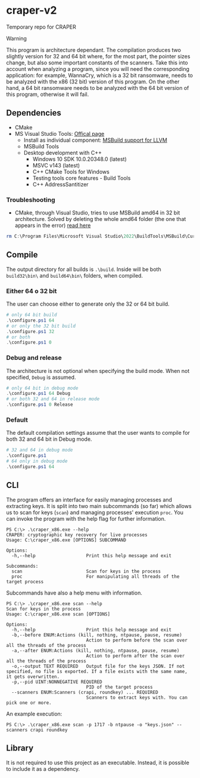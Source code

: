# craper-v2
Temporary repo for CRAPER

> [!WARNING] 
> This program is architecture dependant. The compilation produces two slightly version for 32 and 64 bit where, for the most part, the pointer sizes change, but also some important constants of the scanners. Take this into account when analyzing a program, since you will need the corresponding application: for example, WannaCry, which is a 32 bit ransomware, needs to be analyzed with the x86 (32 bit) version of this program. On the other hand, a 64 bit ransomware needs to be analyzed with the 64 bit version of this program, otherwise it will fail.

## Dependencies

* CMake
* MS Visual Studio Tools: [Offical page](https://visualstudio.microsoft.com/downloads/#tools-for-visual-studio-2022-family)
    * Install as individual component: [MSBuild support for LLVM](https://learn.microsoft.com/en-us/visualstudio/msbuild/walkthrough-using-msbuild?view=vs-2022#install-msbuild)
    * MSBuild Tools
    * Desktop development with C++
        * Windows 10 SDK 10.0.20348.0 (latest)
        * MSVC v143 (latest)
        * C++ CMake Tools for Windows
        * Testing tools core features - Build Tools
        * C++ AddressSantitizer

### Troubleshooting
* CMake, through Visual Studio, tries to use MSBuild amd64 in 32 bit architecture. Solved by deleting the whole amd64 folder (the one that appears in the error) [read here](https://developercommunity.visualstudio.com/t/Visual-Studio-2022-Build-Tools-on-32-bit/10560841?space=8&q=80-bit+floating)

```powershell
rm C:\Program Files\Microsoft Visual Studio\2022\BuildTools\MSBuild\Current\Bin\amd64
```

## Compile
The output directory for all builds is `.\build`. Inside will be both `build32\bin\` and `build64\bin\` folders, when compiled.

### Either 64 o 32 bit
The user can choose either to generate only the 32 or 64 bit build.
```powershell
# only 64 bit build
.\configure.ps1 64
# or only the 32 bit build
.\configure.ps1 32
# or both
.\configure.ps1 0 
```

### Debug and release
The architecture is not optional when specifying the build mode. When not specified, `Debug` is assumed.

```powershell
# only 64 bit in debug mode
.\configure.ps1 64 Debug
# or both 32 and 64 in release mode
.\configure.ps1 0 Release
```

### Default
The default compilation settings assume that the user wants to compile for both 32 and 64 bit in Debug mode.
```powershell
# 32 and 64 in debug mode
.\configure.ps1
# 64 only in debug mode
.\configure.ps1 64
```

## CLI
The program offers an interface for easily managing processes and extracting keys.
It is split into two main subcommands (so far) which allows us to scan for keys (`scan`) 
and managing processes' execution `proc`. You can invoke the program with the help
flag for further information.
```
PS C:\> .\craper_x86.exe --help
CRAPER: cryptographic key recovery for live processes
Usage: C:\craper_x86.exe [OPTIONS] SUBCOMMAND

Options:
  -h,--help                   Print this help message and exit

Subcommands:
  scan                        Scan for keys in the process
  proc                        For manipulating all threads of the target process
```

Subcommands have also a help menu with information.

```
PS C:\> .\craper_x86.exe scan --help
Scan for keys in the process
Usage: C:\craper_x86.exe scan [OPTIONS]

Options:
  -h,--help                   Print this help message and exit
  -b,--before ENUM:Actions (kill, nothing, ntpause, pause, resume)
                              Action to perform before the scan over all the threads of the process
  -a,--after ENUM:Actions (kill, nothing, ntpause, pause, resume)
                              Action to perform after the scan over all the threads of the process
  -o,--output TEXT REQUIRED   Output file for the keys JSON. If not specified, no file is exported. If a file exists with the same name, it gets overwritten.
  -p,--pid UINT:NONNEGATIVE REQUIRED
                              PID of the target process
  --scanners ENUM:Scanners (crapi, roundkey) ... REQUIRED
                              Scanners to extract keys with. You can pick one or more.
```

An example execution:
```
PS C:\> .\craper_x86.exe scan -p 1717 -b ntpause -o "keys.json" --scanners crapi roundkey
```

## Library
It is not required to use this project as an executable. Instead, it is possible
to include it as a dependency.
